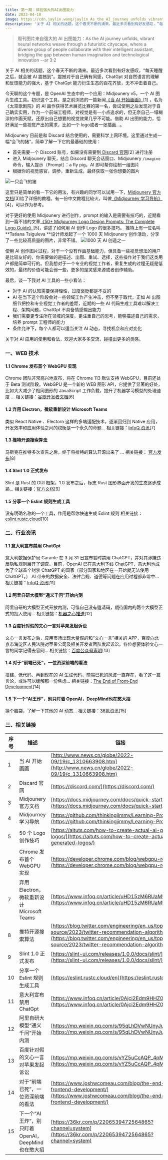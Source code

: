 ```yaml
---
title: 第一期：体验强大的AI出图能力
date: 2023-04-10
image: https://cdn.jaylin.wang/jaylin_As_the_AI_journey_unfolds_vibrant_neural_networks_weave__0548cda3-2ea2-4c0f-8039-c1f834cc54be.png
description: '关于 AI 相关的话题，这个春天不断的涌来。最近多次看到有好友感叹，“每天睡醒之后，就会被 AI 震撼到”。震撼对于自己确有同感，ChatGpt 对自然语言的理解和反馈能力的强大，基于 ChatGpt 能力衍生生态的百花齐放，无不冲击着自己'
---
```


> 周刊图片来自强大的 AI 出图能力：As the AI journey unfolds, vibrant neural networks weave through a futuristic cityscape, where a diverse group of people collaborate with their intelligent assistant, bridging the gap between human imagination and technological innovation --ar 3:2

关于 AI 相关的话题，这个春天不断的涌来。最近多次看到有好友感叹，“每天睡醒之后，就会被 AI 震撼到”。震撼对于自己确有同感，ChatGpt 对自然语言的理解和反馈能力的强大，基于 ChatGpt 能力衍生生态的百花齐放，无不冲击着自己。

今天聊的这个专题，是 OpenAI 生态中的一个应用：Midjounery v5，一个 AI 图片生成工具。初识这个工具，是之前浏览的一篇新闻[《当 AI 开始画画》](http://www.news.cn/globe/2022-09/19/c_1310663908.htm)[1] ，名为《太空歌剧院》的 AI 画作获得艺术展览比赛的第一名，尝试使用之后发现对于自己确实实用，作为一个前端工程师，对视觉是有一小点追求的，但无奈自己一塌糊涂的作画天赋，还原出自己想要的视觉效果几乎不可能。借助 AI 出图的能力，恰好满足一些视觉产出的需求，比如一个 logo或者一张插画...。

Midjounery 目前是和 Discard 结合使用的，需要科学上网环境。这里通过生成一幅“会飞的猪”，简单了解一下它的最基础的使用：

- 首先需要一个 Discord 账号，如果没有需要到[ Discard 官网](https://discord.com/)[2] 进行注册
- 进入 Midjounery 聊天，结合 Discord 聊天会话窗口、Midjounery `/imagine` 命令，输入提示（Prompt）：a fly pig，AI 即可帮你绘制一组图片
- 根据你的视觉感官，调参，重新生成，最终获取一张你想要的图片

![一只会飞的猪](https://cdn.nlark.com/yuque/0/2023/png/86774/1681060800165-e936704c-3b7e-4f09-9bb9-e2317dbbf283.png#averageHue=%2331342c&clientId=u6e9df103-3071-4&from=paste&height=512&id=u956cf391&originHeight=1024&originWidth=1536&originalType=binary&ratio=2&rotation=0&showTitle=true&size=1780905&status=done&style=none&taskId=u267f5169-ea23-47fe-b955-af20e6b992c&title=%E4%B8%80%E5%8F%AA%E4%BC%9A%E9%A3%9E%E7%9A%84%E7%8C%AA&width=768 '一只会飞的猪')

这里只是简单的看一下它的用法，有兴趣的同学可以试用一下，[Midjounery 官方文档](https://docs.midjourney.com/docs/quick-start)[3]给了详细的教程。有一份中文教程比较火，叫做[《Midjourney 学习导航》](https://github.com/thinkingjimmy/Learning-Prompt)[4]，可以作为参考。

对于更好的使用 Midjounery 进行创作，prompt 的输入是需要有技巧的，近期看到一篇不错的文章[《50+ Midjourney Logo Design Prompts: The Complete Logo Guide》](https://aituts.com/how-to-create-actual-ai-generated-logos/)[5]，讲述了如何用 AI 创作 Logo 的很多技巧。 推特上有一位名叫 **Tatiana Tsiguleva **设计师发起了一个 1000 天 Midjounery 创作活动，分享了一些比较高质量的图片，非常不错。
![1000 天 AI 创造之一](https://cdn.nlark.com/yuque/0/2023/png/86774/1681061637845-e60dd266-a585-4b5b-8b56-d3870325a887.png#averageHue=%23838482&clientId=u6e9df103-3071-4&from=paste&height=634&id=u316c0153&originHeight=1268&originWidth=1180&originalType=binary&ratio=2&rotation=0&showTitle=true&size=1384238&status=done&style=none&taskId=ueeae3819-5909-4975-9e0c-aa9392bc9a8&title=1000%20%E5%A4%A9%20AI%20%E5%88%9B%E9%80%A0%E4%B9%8B%E4%B8%80&width=590 '1000 天 AI 创造之一')

使用 AI 创作图片过程，对于一个没有作画基础能力，但具备一些视觉想法的用户是比较友好的，你需要做的是描述、出图、重试、选择，这些操作对于我们这类用户都是简单可行的。但我想对于一个专业的视觉工作者，重复生成的过程无疑是低效的，最终的价值可能会弱一些，更多的是灵感来源或者创作辅助。

最后，谈一下我对 AI 工具的一些小看法：

- 对于 AI 的认知需要保持理性，过度褒贬都是不妥的
- AI 在当下这个阶段会对一些领域工作产生冲击，但不至于取代，正如 AI 出图细节把控和专业视觉工作者的差距，近期的一些 AI 代码生成工具难以解决工程、架构问题，ChatGpt 不具备情感输出能力
- 我们需要更专注所在领域的深度，更注重自己的思考，能够描述自己的需求，培养 prompt 工程师的能力
- 条件允许下，每个人都可以适当关注 AI 动态，寻找机会和应对变化

关于对 AI 应用的使用和看法，欢迎大家多多交流，碰撞出更多的灵感。

### 一、WEB 技术

#### 1.1 **Chrome 发布首个 WebGPU 实现**

Chrome 团队非常高兴地宣布，将在 Chrome 113 默认支持 WebGPU，目前还处于 Beta 测试阶段。WebGPU 是一个新的 WEB 图形 API，它提供了显著的好处，比如大大减少了相同图形的 JavaScript 工作负载，提升了机器学习模型的处理速度 ...
相关链接：[谷歌开发者文档](https://developer.chrome.com/blog/webgpu-release/)[6]

#### 1.2 弃用 Electron，微软重新设计 Microsoft Teams

类似 React Native 、Electorn 这样的多端适配技术，逐渐回归到 Native 应用，开发效率和应用体验之间的权衡是一个永久的命题...
相关链接：[InfoQ 资讯](https://www.infoq.cn/article/uHD15zM6RUaMUPWq6rlf)[7]

#### 1.3 推特开源搜索算法

马斯克在推特多次宣告之后，终于将推特的算法开源出来了 ...
相关链接： [官方发布](https://blog.twitter.com/engineering/en_us/topics/open-source/2023/twitter-recommendation-algorithm)[8]

#### 1.4 Slint 1.0 正式发布

Slint 是 Rust 的 GUI 框架，1.0 发布之后，标志 Rust 图形界面开发的生态逐步成熟...
相关链接：[官方文档](https://slint-ui.com/releases/1.0.0/docs/slint/)[9]

#### 1.5 分享一个 Eslint 规则生成工具

没有明确名称的一个工具，作用是帮你快速生成 Eslint 规则
相关链接：[eslint.rustc.cloud](https://eslint.rustc.cloud/en)[10]

###

### 二、行业资讯

#### 1.1 意大利宣布禁用 ChatGpt

意大利数据保护局 Garante 在 3 月 31 日宣布暂时禁用 ChatGPT，并对其涉嫌违反隐私规则展开了调查。目前，OpenAI 已在意大利下线 ChatGPT，意大利也成为了全球首个封禁 ChatGPT 的国家（部分国家和地区在一开始就无法使用 ChatGPT。）
AI 带来的数据安全、法律合规、道德等问题在应用过程都非常中...
相关链接：[InfoQ 资讯](https://www.infoq.cn/article/0Ajci2Edm9HHZ0O7kKRt)[11]

#### 1.2 阿里自研大模型“通义千问”开始内测

阿里自研的大模型正式开放内测，可惜自己没有邀请码，期待国内的两个大模型正式的投入使用...
相关链接：[机器之心推送](https://mp.weixin.qq.com/s/95qLhDVwNUnyJuF21jzHPw)[12]

#### 1.3 百度针对假的文心一言对苹果发起诉讼

文心一言发布之后，应用市场出现大量假的和“文心一言”相关的 APP，百度向北京市海淀区人民法院对苹果公司及相关开发者团队发起诉讼。各位想要体验文心一言的同学记得去官网...
相关链接：[百度公众号声明](https://mp.weixin.qq.com/s/vYZ5uCcAQP_4pMVrxi3ePA)[13]

#### 1.4 对于“前端已死”，一位资深前端的看法

搭建、低代码、再到现在的 AI 生成代码，前端已死的风波一直存在，看了这一篇言论，或许可以缓解那一份焦虑...
相关链接：[The End of Front-End Development](https://www.joshwcomeau.com/blog/the-end-of-frontend-development/)[14]

#### 1.5 下一个“AI王炸”，别只盯着 OpenAI，DeepMind也在憋大招

换个脑袋，了解一下其他的 AI 动态...
相关链接：[36氪资讯](https://36kr.com/p/2206539472564865?channel=system)[15]

### 三、相关链接

| 序号 | 描述                                                | 链接                                                                                                                                                                                                       |
| ---- | --------------------------------------------------- | ---------------------------------------------------------------------------------------------------------------------------------------------------------------------------------------------------------- |
| 1    | 当 AI 开始画画                                      | [http://www.news.cn/globe/2022-09/19/c_1310663908.htm](http://www.news.cn/globe/2022-09/19/c_1310663908.htm)                                                                                               |
| 2    | Discard 官网                                        | [https://discord.com/](https://discord.com/)                                                                                                                                                               |
| 3    | Midjounery 官方文档                                 | [https://docs.midjourney.com/docs/quick-start](https://docs.midjourney.com/docs/quick-start)                                                                                                               |
| 4    | Midjourney 学习导航                                 | [https://github.com/thinkingjimmy/Learning-Prompt](https://github.com/thinkingjimmy/Learning-Prompt)                                                                                                       |
| 5    | 50 个 Logo 创作技巧                                 | [https://aituts.com/how-to-create-actual-ai-generated-logos/](https://aituts.com/how-to-create-actual-ai-generated-logos/)                                                                                 |
| 6    | Chrome 发布首个 WebGPU 实现                         | [https://developer.chrome.com/blog/webgpu-release/](https://developer.chrome.com/blog/webgpu-release/)                                                                                                     |
| 7    | 弃用 Electron，微软重新设计 Microsoft Teams         | [https://www.infoq.cn/article/uHD15zM6RUaMUPWq6rlf](https://www.infoq.cn/article/uHD15zM6RUaMUPWq6rlf)                                                                                                     |
| 8    | 推特开源搜索算法                                    | [https://blog.twitter.com/engineering/en_us/topics/open-source/2023/twitter-recommendation-algorithm](https://blog.twitter.com/engineering/en_us/topics/open-source/2023/twitter-recommendation-algorithm) |
| 9    | Slint 1.0 正式发布                                  | [https://slint-ui.com/releases/1.0.0/docs/slint/](https://slint-ui.com/releases/1.0.0/docs/slint/)                                                                                                         |
| 10   | 分享一个 Eslint 规则生成工具                        | [https://eslint.rustc.cloud/en](https://eslint.rustc.cloud/en)                                                                                                                                             |
| 11   | 意大利宣布禁用 ChatGpt                              | [https://www.infoq.cn/article/0Ajci2Edm9HHZ0O7kKRt](https://www.infoq.cn/article/0Ajci2Edm9HHZ0O7kKRt)                                                                                                     |
| 12   | 阿里自研大模型“通义千问”开始内测                    | [https://mp.weixin.qq.com/s/95qLhDVwNUnyJuF21jzHPw](https://mp.weixin.qq.com/s/95qLhDVwNUnyJuF21jzHPw)                                                                                                     |
| 13   | 百度针对假的文心一言对苹果发起诉讼                  | [https://mp.weixin.qq.com/s/vYZ5uCcAQP_4pMVrxi3ePA](https://mp.weixin.qq.com/s/vYZ5uCcAQP_4pMVrxi3ePA)                                                                                                     |
| 14   | 对于“前端已死”，一位资深前端的看法                  | [https://www.joshwcomeau.com/blog/the-end-of-frontend-development/](https://www.joshwcomeau.com/blog/the-end-of-frontend-development/)                                                                     |
| 15   | 下一个“AI王炸”，别只盯着 OpenAI，DeepMind也在憋大招 | [https://36kr.com/p/2206539472564865?channel=system](https://36kr.com/p/2206539472564865?channel=system)                                                                                                   |

